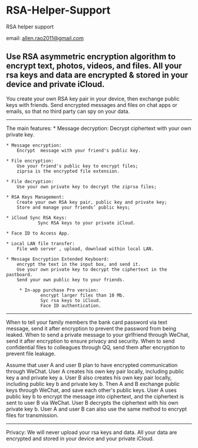 # RSA-Helper-Support	

RSA helper support	

email: allen.rao2011@gmail.com

Use RSA asymmetric encryption algorithm to encrypt text, photos, videos, and files.
 All your rsa keys and data are encrypted & stored in your device and private iCloud.
 --------------------------------------------------
You create your own RSA key pair in your device, then exchange public keys with friends.
Send encrypted messages and files on chat apps or emails, so that no third party can spy on your data.

----------------------------------------------------
The main features:
    * Message decryption: 
        Decrypt ciphertext with your own private key.

    * Message encryption: 
        Encrypt  message with your friend's public key.

    * File encryption:
        Use your friend's public key to encrypt files;
        ziprsa is the encrypted file extension.

    * File decryption:
        Use your own private key to decrypt the ziprsa files;

    * RSA Keys Management:
        Create your own RSA key pair, public key and private key;
        Store and manage your friends’ public keys;

    * iCloud Sync RSA Keys:  
                Sync RSA keys to your private iCloud.

    * Face ID to Access App.

    * Local LAN file transfer:
        File web server , upload, download within local LAN.

    * Message Encryption Extended Keyboard:
        encrypt the text in the input box, and send it.
        Use your own private key to decrypt the ciphertext in the pastboard.
        Send your own public key to your friends.

         * In-app purchase Pro version:  
                 encrypt larger files than 10 Mb.
                 Syc rsa keys to iCloud.
                 Face ID authentication.

-----------------------------------------------------
When to tell your family members the bank card password via text message, send it after encryption to prevent the password from being leaked.
When to send a private message to your girlfriend through WeChat, send it after encryption to ensure privacy and security.
When to send confidential files to colleagues through QQ, send them after encryption to prevent file leakage.

Assume that user A and user B plan to have encrypted communication through WeChat.
User A creates his own key pair locally, including public key a and private key a.
User B also creates his own key pair locally, including public key b and private key b.
Then A and B exchange public keys through WeChat, and save each other's public keys.
User A uses public key b to encrypt the message into ciphertext, and the ciphertext is sent to user B via WeChat.
User B decrypts the ciphertext with his own private key b.
User A and user B can also use the same method to encrypt files for transmission.

----------------------------------------------------
Privacy:
       We will never upload your rsa keys and data. All your data are encrypted and stored in your device and your private iCloud.
